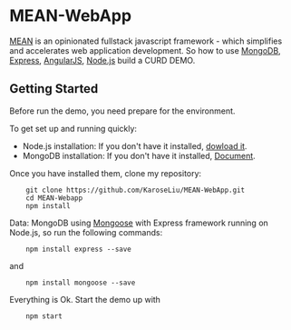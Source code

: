 MEAN-WebApp
==========

[MEAN](http://mean.io/#!/) is an opinionated fullstack javascript framework - which simplifies and accelerates web application development. So how to use [MongoDB](https://www.mongodb.org/), [Express](http://expressjs.com/), [AngularJS](http://angularjs.org/), [Node.js](http://nodejs.org/) build a CURD DEMO.

Getting Started
---------------

Before run the demo, you need prepare for the environment.

To get set up and running quickly:
 - Node.js installation: If you don't have it installed, [dowload it](http://nodejs.org/download/).
 - MongoDB installation: If you don't have it installed, [Document](http://docs.mongodb.org/manual/).


Once you have installed them, clone my repository:
		
		git clone https://github.com/KaroseLiu/MEAN-WebApp.git
		cd MEAN-Webapp
		npm install


Data: MongoDB using [Mongoose](http://mongoosejs.com/) with Express framework running on Node.js, so run the following commands:

		npm install express --save


and

		
		npm install mongoose --save


Everything is Ok. Start the demo up with

		npm start



